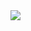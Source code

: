 
<img src = "https://github.com/Caiquekola/BachelorDegreeIT/assets/99914098/5e76595e-09f5-4c75-b6c2-b3d3399c51f0" >
